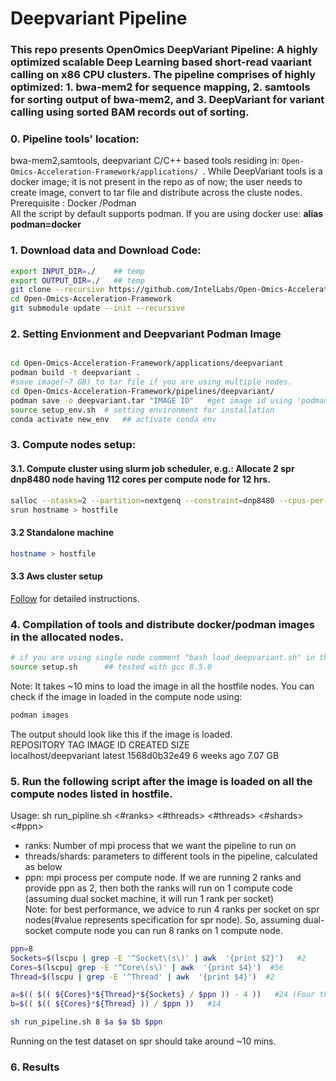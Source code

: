 # Deepvariant Pipeline
### This repo presents OpenOmics DeepVariant Pipeline: A highly optimized scalable Deep Learning based short-read vaariant calling on x86 CPU clusters. The pipeline comprises of highly optimized: 1. bwa-mem2 for sequence mapping, 2. samtools for sorting output of bwa-mem2, and 3. DeepVariant for variant calling using sorted BAM records out of sorting.

### 0. Pipeline tools' location:   
bwa-mem2,samtools, deepvariant C/C++ based tools residing in:
```Open-Omics-Acceleration-Framework/applications/ ```.
While DeepVariant tools is a docker image; it is not present in the repo as of now; the user needs to create image, convert to tar file and distribute across the cluste nodes. 
   Prerequisite : Docker /Podman  
   All the script by default supports podman. If you are using docker use:  **alias podman=docker**

### 1. Download data and Download Code:
```bash
export INPUT_DIR=./    ## temp
export OUTPUT_DIR=./   ## temp
git clone --recursive https://github.com/IntelLabs/Open-Omics-Acceleration-Framework.git
cd Open-Omics-Acceleration-Framework
git submodule update --init --recursive
```

### 2. Setting Envionment and Deepvariant Podman Image
```bash

cd Open-Omics-Acceleration-Framework/applications/deepvariant
podman build -t deepvariant .
#save image(~7 GB) to tar file if you are using multiple nodes.
cd Open-Omics-Acceleration-Framework/pipelines/deepvariant/
podman save -o deepvariant.tar "IMAGE ID"   #get image id using 'podman images'
source setup_env.sh  # setting environment for installation
conda activate new_env   ## activate conda env
```
### 3. Compute nodes setup:  
#### 3.1.  Compute cluster using slurm job scheduler, e.g.: Allocate 2 spr dnp8480 node having 112 cores per compute node for 12 hrs.
```bash
salloc --ntasks=2 --partition=nextgenq --constraint=dnp8480 --cpus-per-task=112 --time=12:0:0
srun hostname > hostfile  
```  

#### 3.2 Standalone machine
```bash
hostname > hostfile
```
#### 3.3 Aws cluster setup

[Follow](AWS_CLUSTER_SETUP.md) for detailed instructions.


### 4. Compilation of tools and distribute docker/podman images in the allocated nodes.
```bash
# if you are using single node comment "bash load_deepvariant.sh" in the below script
source setup.sh      ## tested with gcc 8.5.0
```
Note: It takes ~10 mins to load the image in all the hostfile nodes. 
You can check if the image in loaded in the compute node using:
```bash
podman images
```
The output should look like this if the image is loaded.  
REPOSITORY             TAG         IMAGE ID      CREATED      SIZE   
localhost/deepvariant  latest      1568d0b32e49  6 weeks ago  7.07 GB   

### 5. Run the following script after the image is loaded on all the compute nodes listed in hostfile.  
Usage: sh run_pipline.sh <#ranks> <#threads> <#threads> <#shards> <#ppn>  
* ranks: Number of mpi process that we want the pipeline to run on  
* threads/shards: parameters to different tools in the pipeline, calculated as below  
* ppn: mpi process per compute node. If we are running 2 ranks and provide ppn as 2, then both the ranks will run on 1 compute code (assuming dual socket machine, it will run 1 rank per socket)  
Note: for best performance, we advice to run 4 ranks per socket on spr nodes(#value represents specification for spr node). So, assuming dual-socket compute node you can run 8 ranks on 1 compute node.  
```bash 
ppn=8  
Sockets=$(lscpu | grep -E '^Socket\(s\)' | awk  '{print $2}')   #2
Cores=$(lscpu| grep -E '^Core\(s\)' | awk  '{print $4}')  #56
Thread=$(lscpu | grep -E '^Thread' | awk  '{print $4}')  #2

a=$(( $(( ${Cores}*${Thread}*${Sockets} / $ppn )) - 4 ))   #24 (Four threads are removed for IO)
b=$(( $(( ${Cores}*${Thread} )) / $ppn ))   #14

sh run_pipeline.sh 8 $a $a $b $ppn
```
Running on the test dataset on spr should take around ~10 mins.  

### 6. Results  
